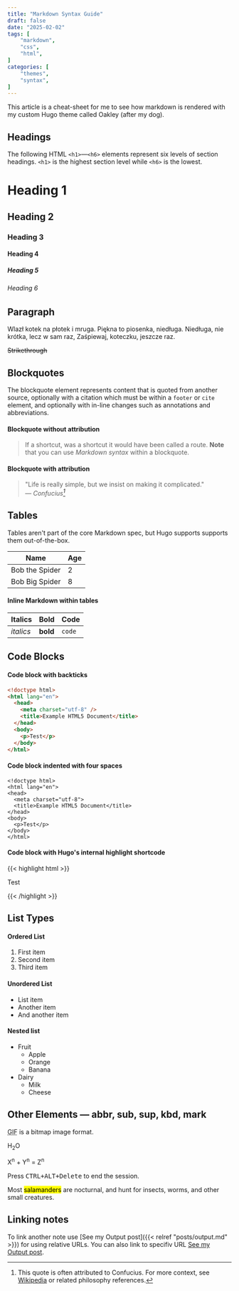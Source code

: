 ```yaml
---
title: "Markdown Syntax Guide"
draft: false
date: "2025-02-02"
tags: [
    "markdown",
    "css",
    "html",
]
categories: [
    "themes",
    "syntax",
]
---
```


This article is a cheat-sheet for me to see how markdown is rendered with my custom Hugo theme called Oakley (after my dog).

<!--more-->

## Headings

The following HTML `<h1>`—`<h6>` elements represent six levels of section headings. `<h1>` is the highest section level while `<h6>` is the lowest.

# Heading 1
## Heading 2
### Heading 3
#### Heading 4
##### Heading 5
###### Heading 6

## Paragraph

Wlazł kotek na płotek i mruga.
Piękna to piosenka, niedługa.
Niedługa, nie krótka, lecz w sam raz,
Zaśpiewaj, koteczku, jeszcze raz.


~~Strikethrough~~

## Blockquotes

The blockquote element represents content that is quoted from another source, optionally with a citation which must be within a `footer` or `cite` element, and optionally with in-line changes such as annotations and abbreviations.

#### Blockquote without attribution

> If a shortcut, was a shortcut it would have been called a route.
> **Note** that you can use _Markdown syntax_ within a blockquote.

#### Blockquote with attribution

> "Life is really simple, but we insist on making it complicated."<br>
> — <cite>Confucius[^1]</cite>

[^1]: This quote is often attributed to Confucius. For more context, see [Wikipedia](https://en.wikipedia.org/wiki/Confucius) or related philosophy references.

## Tables

Tables aren't part of the core Markdown spec, but Hugo supports supports them out-of-the-box.

| Name  | Age |
| ----- | --- |
| Bob the Spider  | 2  |
| Bob Big Spider | 8  |

#### Inline Markdown within tables

| Italics   | Bold     | Code   |
| --------- | -------- | ------ |
| _italics_ | **bold** | `code` |

## Code Blocks

#### Code block with backticks

```html
<!doctype html>
<html lang="en">
  <head>
    <meta charset="utf-8" />
    <title>Example HTML5 Document</title>
  </head>
  <body>
    <p>Test</p>
  </body>
</html>
```

#### Code block indented with four spaces

    <!doctype html>
    <html lang="en">
    <head>
      <meta charset="utf-8">
      <title>Example HTML5 Document</title>
    </head>
    <body>
      <p>Test</p>
    </body>
    </html>

#### Code block with Hugo's internal highlight shortcode

{{< highlight html >}}

<!doctype html>
<html lang="en">
<head>
  <meta charset="utf-8">
  <title>Example HTML5 Document</title>
</head>
<body>
  <p>Test</p>
</body>
</html>
{{< /highlight >}}

## List Types

#### Ordered List

1. First item
2. Second item
3. Third item

#### Unordered List

- List item
- Another item
- And another item

#### Nested list

- Fruit
  - Apple
  - Orange
  - Banana
- Dairy
  - Milk
  - Cheese

## Other Elements — abbr, sub, sup, kbd, mark

<abbr title="Graphics Interchange Format">GIF</abbr> is a bitmap image format.

H<sub>2</sub>O

X<sup>n</sup> + Y<sup>n</sup> = Z<sup>n</sup>

Press <kbd><kbd>CTRL</kbd>+<kbd>ALT</kbd>+<kbd>Delete</kbd></kbd> to end the session.

Most <mark>salamanders</mark> are nocturnal, and hunt for insects, worms, and other small creatures.

## Linking notes

To link another note use [See my Output post]({{< relref "posts/output.md" >}}) for using relative URLs. You can also link to specifiv URL [See my Output post](/posts/output/).


